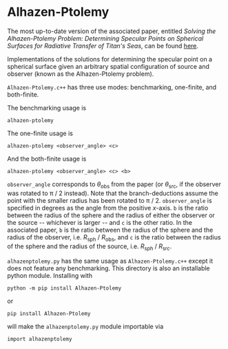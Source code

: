 # Alhazen-Ptolemy

The most up-to-date version of the associated paper, entitled *Solving the Alhazen-Ptolemy Problem: 
Determining Specular Points on Spherical Surfaces for Radiative Transfer of Titan's Seas*, can be 
found [here](https://iopscience.iop.org/article/10.3847/PSJ/abe4dd).

Implementations of the solutions for determining the specular point on a spherical surface given an 
arbitrary spatial configuration of source and observer (known as the Alhazen-Ptolemy problem).

`Alhazen-Ptolemy.c++` has three use modes: benchmarking, one-finite, and both-finite. 

The benchmarking usage is 

```
alhazen-ptolemy
```

The one-finite usage is 

```
alhazen-ptolemy <observer_angle> <c>
```

And the both-finite usage is

```
alhazen-ptolemy <observer_angle> <c> <b>
```

`observer_angle` corresponds to <i>&theta;</i><sub>obs</sub> from the paper (or 
<i>&theta;</i><sub>src</sub>, if the observer was rotated to &pi; / 2 instead). Note that the 
branch-deductions assume the point with the smaller radius has been rotated to &pi; / 2. 
`observer_angle` is specified in degrees as the angle from the positive <i>x</i>-axis. `b` is the 
ratio between the radius of the sphere and the radius of either the observer or the source -- 
whichever is larger -- and `c` is the other ratio. In the associated paper, `b` is the ratio between 
the radius of the sphere and the radius of the observer, i.e. <i>R</i><sub>sph</sub> / 
<i>R</i><sub>obs</sub>, and `c` is the ratio between the radius of the sphere and the radius of the 
source, i.e. <i>R</i><sub>sph</sub> / <i>R</i><sub>src</sub>.

`alhazenptolemy.py` has the same usage as `Alhazen-Ptolemy.c++` except it does not feature any 
benchmarking. This directory is also an installable python module. Installing with

```
python -m pip install Alhazen-Ptolemy
```

or

```
pip install Alhazen-Ptolemy
```

will make the `alhazenptolemy.py` module importable via

```
import alhazenptolemy
```


